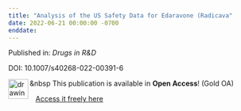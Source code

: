 ```yaml
---
title: "Analysis of the US Safety Data for Edaravone (Radicava"
date: 2022-06-21 00:00:00 -0700
enddate:
---
```


Published in: *Drugs in R&D*

DOI: 10.1007/s40268-022-00391-6

<img src=https://upload.wikimedia.org/wikipedia/commons/thumb/7/77/Open_Access_logo_PLoS_transparent.svg/800px-Open_Access_logo_PLoS_transparent.svg.png alt="drawing" width="40" align="left"/> &nbsp This publication is available in <strong>Open Access</strong>! (Gold OA)

&nbsp;&nbsp;&nbsp;[Access it freely here](https://link.springer.com/content/pdf/10.1007/s40268-022-00391-6.pdf
)

